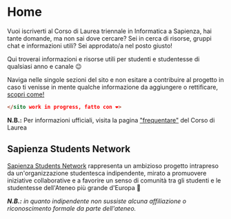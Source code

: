 # Home

Vuoi iscriverti al Corso di Laurea triennale in Informatica a Sapienza, hai tante domande, ma non sai dove cercare? Sei in cerca di risorse, gruppi chat e informazioni utili? Sei approdato/a nel posto giusto!

Qui troverai informazioni e risorse utili per studenti e studentesse di qualsiasi anno e canale 😉

Naviga nelle singole sezioni del sito e non esitare a contribuire al progetto in caso ti venisse in mente qualche informazione da aggiungere o rettificare, [scopri come!](contribuire)

```html
</sito work in progress, fatto con ❤️>
```

**N.B.:** Per informazioni ufficiali, visita la pagina ["frequentare"](https://corsidilaurea.uniroma1.it/it/corso/2023/29923/programmazione?guid_cv) del Corso di Laurea

## Sapienza Students Network

[Sapienza Students Network](https://sapienzastudents.net/) rappresenta un ambizioso progetto intrapreso da un'organizzazione studentesca indipendente, mirato a promuovere iniziative collaborative e a favorire un senso di comunità tra gli studenti e le studentesse dell'Ateneo più grande d'Europa 💙

_**N.B.:** in quanto indipendente non sussiste alcuna affiliazione o riconoscimento formale da parte dell'ateneo._
